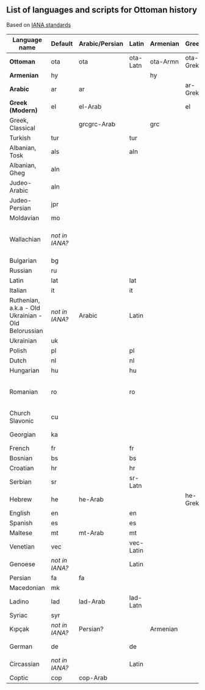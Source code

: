 ## List of languages and scripts for Ottoman history
Based on [IANA standards](http://www.iana.org/assignments/language-subtag-registry/language-subtag-registry)

Language name|Default|Arabic/Persian|Latin|Armenian|Greek|Cyrillic|Hebrew|Greek|Other
---|---|---|---|---|---|---|---|---|---
**Ottoman**|ota|ota|ota-Latn|ota-Armn|ota-Grek|
**Armenian**|hy|||hy|
**Arabic**|ar|ar|||ar-Grek||ar-Hebr|
**Greek (Modern)**|el|el-Arab|||el|
Greek, Classical||grcgrc-Arab||grc|
Turkish|tur||tur|
Albanian, Tosk|als||aln|
Albanian, Gheg|aln|
Judeo-Arabic|aln|
Judeo-Persian|jpr|
Moldavian|mo|
Wallachian|*not in IANA?*||||||||Church Slavonic [???-Cyrs]
Bulgarian|bg|||||bg|
Russian|ru|||||ru|
Latin|lat||lat|
Italian|it||it|
Ruthenian, a.k.a - Old Ukrainian - Old Belorussian|*not in IANA?*|Arabic|Latin|||Cyrillic|
Ukrainian|uk|||||uk|
Polish|pl||pl|
Dutch|nl||nl|
Hungarian|hu||hu|
Romanian|ro||ro||||||Church Slavonic [ro-Cyrs]
Church Slavonic|cu|
Georgian|ka||||||||Georgian [ka]
French|fr||fr|
Bosnian|bs||bs|
Croatian|hr||hr|
Serbian|sr||sr-Latn|||sr-Cyrl|
Hebrew|he|he-Arab|||he-Grek|
English|en||en|
Spanish|es||es|
Maltese|mt|mt-Arab|mt|
Venetian|vec||vec-Latin|
Genoese|*not in IANA?*||Latin|
Persian|fa|fa|
Macedonian|mk|||||mk|
Ladino|lad|lad-Arab|lad-Latn|||||lad-Hebr|
Syriac|syr|
Kıpçak|*not in IANA?*|Persian?||Armenian||Cyrillic|
German|de||de||||de-Hebr|
Circassian|*not in IANA?*||Latin|
Coptic|cop|cop-Arab||||||||Coptic